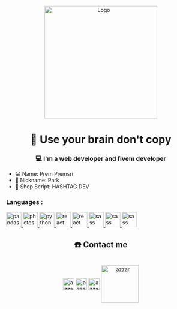 <div id="top"></div>
<!--
*** Thanks for checking out the Best-README-Template. If you have a suggestion
*** that would make this better, please fork the repo and create a pull request
*** or simply open an issue with the tag "enhancement".
*** Don't forget to give the project a star!
*** Thanks again! Now go create something AMAZING! :D
-->



<!-- PROJECT SHIELDS -->
<!--
*** I'm using markdown "reference style" links for readability.
*** Reference links are enclosed in brackets [ ] instead of parentheses ( ).
*** See the bottom of this document for the declaration of the reference variables
*** for contributors-url, forks-url, etc. This is an optional, concise syntax you may use.
*** https://www.markdownguide.org/basic-syntax/#reference-style-links
-->



<!-- PROJECT LOGO -->
<br />
<div align="center">
  <a href="https://cdn.discordapp.com/attachments/923814718622269451/984892485224517722/852.gif">
    <img src="https://cdn.discordapp.com/attachments/923814718622269451/984893946234818630/programmer.png" alt="Logo" width="300" height="300">
  </a>

  <h1 align="center">🧠 Use your brain don't copy</h1>

</div>



<!-- TABLE OF CONTENTS -->


  <h3 align="center">💻 I'm a web developer and fivem developer</h3>

<!-- ABOUT THE PROJECT -->

* 😀 Name: Prem Premsri
* 🎉 Nickname: Park
* 🛒 Shop Script: HASHTAG DEV

<h3 align="left">Languages :</h3>
<p align="left">    <a href="https://pandas.pydata.org/" target="_blank" rel="noreferrer">
    <img
      src="https://cdn.discordapp.com/attachments/923814718622269451/984894588911251516/lua.png"
      alt="pandas" width="40" height="40" /> </a> <a href="https://cdn.discordapp.com/attachments/923814718622269451/984894588911251516/lua.png" target="_blank"
    rel="noreferrer"> <img
      src="https://cdn.discordapp.com/attachments/923814718622269451/984894857707421806/html.png" alt="photoshop"
      width="40" height="40" /> </a> <a href="https://cdn.discordapp.com/attachments/923814718622269451/984894857707421806/html.png" target="_blank" rel="noreferrer"> <img
      src="https://cdn.discordapp.com/attachments/923814718622269451/984894999458111508/css.png" alt="python"
      width="40" height="40" /> </a> <a href="https://cdn.discordapp.com/attachments/923814718622269451/984894999458111508/css.png" target="_blank" rel="noreferrer"> <img
      src="https://cdn.discordapp.com/attachments/923814718622269451/984895211710853131/javascript.png"
      alt="react" width="40" height="40" /> </a> 
  <a href="https://cdn.discordapp.com/attachments/923814718622269451/984895211710853131/javascript.png" target="_blank" rel="noreferrer"> <img
      src="https://cdn.discordapp.com/attachments/923814718622269451/984895966161305690/java_1.png"
      alt="react" width="40" height="40" /> </a>
  <a href="https://cdn.discordapp.com/attachments/923814718622269451/984895966161305690/java_1.png" target="_blank" rel="noreferrer"> <img
      src="https://cdn.discordapp.com/attachments/923814718622269451/984895588862681149/nodejs.png" alt="sass" width="40"
      height="40" /> </a> 
  <a href="https://cdn.discordapp.com/attachments/923814718622269451/984895588862681149/nodejs.png" target="_blank" rel="noreferrer"> <img
      src="https://cdn.discordapp.com/attachments/923814718622269451/984895758052499546/php.png" alt="sass" width="40"
      height="40" /> </a> 
    <a href="https://cdn.discordapp.com/attachments/923814718622269451/984895758052499546/php.png" target="_blank" rel="noreferrer"> <img
      src="https://cdn.discordapp.com/attachments/923814718622269451/984896325361479710/python.png" alt="sass" width="40"
      height="40" /> </a> 

</p>


<h2 align="center">☎️ Contact me</h2>
    <p align="center">
      <br/>
      <a href="https://www.facebook.com/park.premsri.7" target="blank"><img align="center"
         src="https://img.shields.io/badge/facebook-4267B2.svg?style=for-the-badge&logo=facebook&logoColor=white"
         alt="azzar" height="30"/></a>
        <a href="https://instagram.com/pxrk.ps" target="blank"><img align="center"
         src="https://img.shields.io/badge/instagram-%23E4405F.svg?style=for-the-badge&logo=Instagram&logoColor=white"
         alt="azzar" height="30"/></a>
         <a href="https://discord.gg/QU3z8wNXE9" target="blank"><img align="center"
           src="https://camo.githubusercontent.com/3f990cfefb64f13d28397fe586c3aa38a81fde585de479205d63c79363ebe07a/68747470733a2f2f696d672e736869656c64732e696f2f62616467652f446973636f72642d3732383944413f7374796c653d666f722d7468652d6261646765266c6f676f3d646973636f7264266c6f676f436f6c6f723d7768697465"
         alt="azzar" height="30"/></a>
           <a href="https://www.youtube.com/channel/UCgVdkcX6YOMdySmuU80KAIw" target="blank"><img align="center"
           src="https://cdn.discordapp.com/attachments/923814718622269451/984539238890627123/YOUTUBE.png"
         alt="azzar" height="100"/></a>
  
